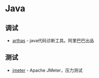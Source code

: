 # Java


## 调试

- [arthas](https://github.com/alibaba/arthas) - java代码诊断工具。阿里巴巴出品


## 测试

- [jmeter](https://github.com/apache/jmeter) - Apache JMeter，压力测试